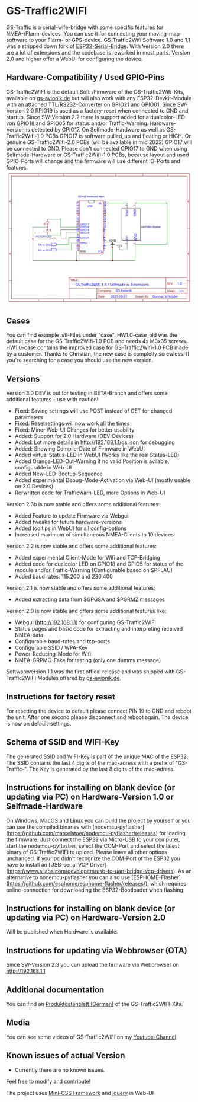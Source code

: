 # GS-Traffic2WIFI
GS-Traffic is a serial-wife-bridge with some specific features for NMEA-/Flarm-devices. You can use it for connecting your moving-map-software to your Flarm- or GPS-device.
GS-Traffic2Wifi Software 1.0 and 1.1 was a stripped down fork of [ESP32-Serial-Bridge](https://github.com/AlphaLima/ESP32-Serial-Bridge). With Version 2.0 there are a lot of extensions and the codebase is reworked in most parts. Version 2.0 and higher offer a WebUI for configuring the device.

## Hardware-Compatibility / Used GPIO-Pins
GS-Traffic2WIFI is the default Soft-/Firmware of the GS-Traffic2Wifi-Kits, available on [gs-avionik.de](https://www.gs-avionik.de) but will also work with any ESP32-Devkit-Module with an attached TTL/RS232-Converter on GPIO21 and GPIO01.
Since SW-Version 2.0 RPIO19 is used as a factory-reset when connected to GND and startup.
Since SW-Version 2.2 there is support added for a dualcolor-LED von GPIO18 and GPIO05 for status and/or Traffic-Warning.
Hardware-Version is detected by GPIO17. On Selfmade-Hardware as well as GS-Traffic2Wifi-1.0 PCBs GPIO17 is software pulled_up and floating or HIGH. On genuine GS-Traffic2Wifi-2.0 PCBs (will be available in mid 2022) GPIO17 will be connected to GND. Please don't connected GPIO17 to GND when using Selfmade-Hardware or GS-Traffic2Wifi-1.0 PCBs, because layout and used GPIO-Ports will change and the firmware will use different IO-Ports and features.
![Schematic](docs/schematic.svg)


## Cases
You can find example .stl-Files under "case". HW1.0-case_old was the default case for the GS-Traffic2Wifi-1.0 PCB and needs 4x M3x35 screws. HW1.0-case contains the improved case for GS-Traffic2Wifi-1.0 PCB made by a customer. Thanks to Christian, the new case is completly screwless. If you're searching for a case you should use the new version.

## Versions
Version 3.0 DEV is out for testing in BETA-Branch and offers some additional features - use with caution!:
- Fixed: Saving settings will use POST instead of GET for changed parameters
- Fixed: Resetsettings will now work all the times
- Fixed: Minor Web-UI Changes for better usability
- Added: Support for 2.0 Hardware (DEV-Devices)
- Added: Lot more details in http://192.168,1.1/gs.json for debugging
- Added: Showing Compile-Date of Firmware in WebUI
- Added virtual Status-LED in WebUI (Works like the real Status-LED)
- Added Orange-LED-Out-Warning if no valid Position is avilable, configurable in Web-UI
- Added New-LED-Bootup-Sequence
- Added experimental Debug-Mode-Activation via Web-UI (mostly usable on 2.0 Devices)
- Rerwritten code for Trafficwarn-LED, more Options in Web-UI

Version 2.3b is now stable and offers some additional features:
- Added Feature to update Firmware via Webgui
- Added tweaks for future hardware-versions
- Added tooltips in WebUI for all config-options
- Increased maximum of simultaneous NMEA-Clients to 10 devices

Version 2.2 is now stable and offers some additional features:
- Added experimental Client-Mode for Wifi and TCP-Bridging
- Added code for dualcolor LED on GPIO18 and GPIO5 for status of the module and/or Traffic-Warning (Configurable based on $PFLAU)
- Added baud rates: 115.200 and 230.400

Version 2.1 is now stable and offers some additional features:
- Added extracting data from $GPGSA and $PGRMZ messages

Version 2.0 is now stable and offers some additional features like:
- Webgui (http://192.168.1.1) for configuring GS-Traffic2WIFI
- Status pages and basic code for extracting and interpreting received NMEA-data
- Configurable baud-rates and tcp-ports
- Configurable SSID / WPA-Key
- Power-Reducing-Mode for Wifi
- NMEA-GRPMC-Fake for testing (only one dummy message)

Softwareversion 1.1 was the first offical release and was shipped with GS-Traffic2WIFI Modules offered by [gs-avionik.de](https://www.gs-avionik.de).

## Instructions for factory reset
For resetting the device to default please connect PIN 19 to GND and reboot the unit. After one second please disconnect and reboot again. The device is now on default-settings.

## Schema of SSID and WIFI-Key
The generated SSID and WIFI-Key is part of the unique MAC of the ESP32. The SSID contains the last 4 digits of the mac-adress with a prefix of "GS-Traffic-". The Key is generated by the last 8 digits of the mac-adress.

## Instructions for installing on blank device (or updating via PC) on Hardware-Version 1.0 or Selfmade-Hardware
On Windows, MacOS and Linux you can build the project by yourself or you can use the compiled binaries with [nodemcu-pyflasher] (https://github.com/marcelstoer/nodemcu-pyflasher/releases) for loading the firmware. Just connect the ESP32 via Micro-USB to your computer, start the nodemcu-pyflasher, select the COM-Port and select the latest binary of GS-Traffic2WIFI to upload. Please leave all other options unchanged. If your pc didn't recognize the COM-Port of the ESP32 you have to install an [USB-serial VCP Driver]  (https://www.silabs.com/developers/usb-to-uart-bridge-vcp-drivers). As an alternative to nodemcu-pyflasher you can also use [ESPHOME-Flasher] (https://github.com/esphome/esphome-flasher/releases/), which requires online-connection for downloading the ESP32-Bootloader when flashing.

## Instructions for installing on blank device (or updating via PC) on Hardware-Version 2.0
Will be published when Hardware is available.

## Instructions for updating via Webbrowser (OTA)
Since SW-Version 2.3 you can upload the firmware via Webbrowser on http://192.168.1.1

## Additional documentation
You can find an [Produktdatenblatt (German)](https://gs-avionik.de/gs-datenblaetter/Produktdatenblatt%20GS-Traffic2WIFI.pdf) of the GS-Traffic2WIFI-Kits.

## Media
You can see some videos of GS-Traffic2WIFI on my [Youtube-Channel](https://www.youtube.com/channel/UCv42FT93emRBfOEssAWbdOw)

##  Known issues of actual Version
- Currently there are no known issues.

Feel free to modify and contribute! 

The project uses [Mini-CSS Framework](https://minicss.org) and [jquery](https://github.com/jquery/jquery) in Web-UI
